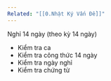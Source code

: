 ```yaml
---
Related: "[[0.Nhật Ký Vấn Đề]]"
---
```

Nghỉ 14 ngày (theo kỳ 14 ngày)
- Kiểm tra ca
- Kiểm tra công thức 14 ngày
- Kiểm tra ngày nghỉ
- Kiểm tra chứng từ